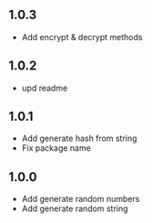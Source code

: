 ## 1.0.3

- Add encrypt & decrypt methods

## 1.0.2

- upd readme

## 1.0.1

- Add generate hash from string
- Fix package name

## 1.0.0

- Add generate random numbers
- Add generate random string

